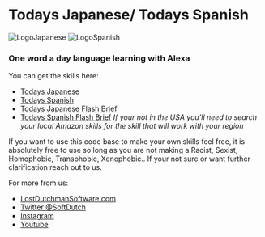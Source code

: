 # Todays Japanese/ Todays Spanish
![LogoJapanese](https://images-na.ssl-images-amazon.com/images/I/511js+-JAUL._SL210_QL95_BG0,0,0,0_FMpng_.png) ![LogoSpanish](https://images-na.ssl-images-amazon.com/images/I/41sZCL-RQKL._SL210_QL95_BG0,0,0,0_FMpng_.png)


### One word a day language learning with Alexa

You can get the skills here:
* [Todays Japanese](https://www.amazon.com/Lost-Dutchman-Software-Todays-Japanese/dp/B07B2LCK35) 
* [Todays Spanish](https://www.amazon.com/Lost-Dutchman-Software-Todays-Spanish/dp/B07BDN17KP) 
* [Todays Japanese Flash Brief](https://www.amazon.com/Lost-Dutchman-Software-Todays-Japanese/dp/B07B8XBJS2) 
* [Todays Spanish Flash Brief](https://www.amazon.com/Lost-Dutchman-Software-Todays-Spanish/dp/B07BDP4NGW) 
*If your not in the USA you’ll need to search your local Amazon skills for the skill that will work with your region*

If you want to use this code base to make your own skills feel free, it is absolutely free to use so long as you are not making a Racist, Sexist, Homophobic, Transphobic, Xenophobic.. If your not sure or want further clarification reach out to us. 

For more from us:
* [LostDutchmanSoftware.com](http://lostdutchmansoftware.com/)
* [Twitter @SoftDutch](https://twitter.com/SoftDutch)
* [Instagram](https://www.instagram.com/lostdutchmansoftware/)
* [Youtube](https://www.youtube.com/channel/UC0DOBzJirr9YCc0CMP7X32g)

